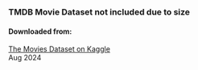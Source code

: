 ### TMDB Movie Dataset not included due to size

#### Downloaded from:

[The Movies Dataset on Kaggle](https://www.kaggle.com/datasets/rounakbanik/the-movies-dataset) \
Aug 2024
